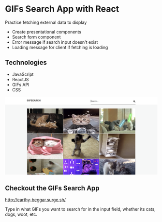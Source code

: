 # GIFs Search App with React
Practice fetching external data to display

* Create presentational components
* Search form component
* Error message if search input doesn't exist
* Loading message for client if fetching is loading

## Technologies

* JavaScript
* ReactJS
* GIFs API
* CSS

<kbd>![alt text](img/gifs-search.png "GIFs Search App")</kbd>

## Checkout the GIFs Search App
http://earthy-beggar.surge.sh/

Type in what GIFs you want to search for in the input field, whether its cats, dogs, woot, etc.